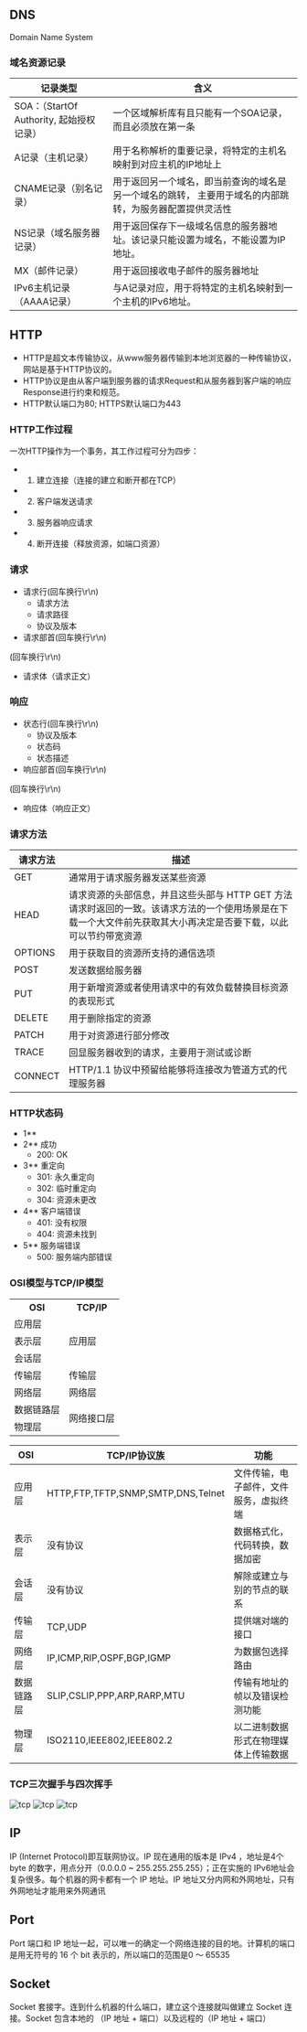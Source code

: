 ## DNS
Domain Name System

### 域名资源记录
记录类型|含义|
-|-
SOA：（StartOf Authority, 起始授权记录）|⼀个区域解析库有且只能有⼀个SOA记录，⽽且必须放在第⼀条
A记录（主机记录）|⽤于名称解析的重要记录，将特定的主机名映射到对应主机的IP地址上
CNAME记录（别名记录）|⽤于返回另⼀个域名，即当前查询的域名是另⼀个域名的跳转， 主要⽤于域名的内部跳转，为服务器配置提供灵活性
NS记录（域名服务器记录）|⽤于返回保存下⼀级域名信息的服务器地址。该记录只能设置为域名，不能设置为IP地址。
MX（邮件记录）|⽤于返回接收电⼦邮件的服务器地址
IPv6主机记录（AAAA记录）|与A记录对应，⽤于将特定的主机名映射到⼀个主机的IPv6地址。


## HTTP
- HTTP是超文本传输协议，从www服务器传输到本地浏览器的一种传输协议，网站是基于HTTP协议的。
- HTTP协议是由从客户端到服务器的请求Request和从服务器到客户端的响应Response进行约束和规范。
- HTTP默认端口为80; HTTPS默认端口为443

### HTTP工作过程
一次HTTP操作为一个事务，其工作过程可分为四步：
- 1. 建立连接（连接的建立和断开都在TCP）
- 2. 客户端发送请求
- 3. 服务器响应请求
- 4. 断开连接（释放资源，如端口资源）

### 请求
- 请求行(回车换行\r\n)
  - 请求方法
  - 请求路径
  - 协议及版本
- 请求部首(回车换行\r\n)

(回车换行\r\n)

- 请求体（请求正文）

### 响应
- 状态行(回车换行\r\n)
  - 协议及版本
  - 状态码
  - 状态描述
- 响应部首(回车换行\r\n)

(回车换行\r\n)

- 响应体（响应正文）

### 请求方法
| 请求方法 | 描述 |
| - | - |
| GET | 通常⽤于请求服务器发送某些资源 |
| HEAD | 请求资源的头部信息，并且这些头部与 HTTP GET ⽅法请求时返回的⼀致。该请求⽅法的⼀个使⽤场景是在下载⼀个⼤⽂件前先获取其⼤⼩再决定是否要下载，以此可以节约带宽资源 |
| OPTIONS | ⽤于获取⽬的资源所⽀持的通信选项 |
| POST | 发送数据给服务器 |
| PUT | ⽤于新增资源或者使⽤请求中的有效负载替换⽬标资源的表现形式 |
| DELETE | ⽤于删除指定的资源 |
| PATCH | ⽤于对资源进⾏部分修改 |
| TRACE | 回显服务器收到的请求，主要⽤于测试或诊断 |
| CONNECT | HTTP/1.1 协议中预留给能够将连接改为管道⽅式的代理服务器 |

### HTTP状态码
- 1**
- 2** 成功
  - 200: OK
- 3** 重定向
  - 301: 永久重定向
  - 302: 临时重定向
  - 304: 资源未更改
- 4** 客户端错误
  - 401: 没有权限
  - 404: 资源未找到
- 5** 服务端错误
  - 500: 服务端内部错误

### OSI模型与TCP/IP模型
<table>
  <tr>
    <th>OSI</th>
    <th>TCP/IP</th>
  </tr>
  <tr>
    <td>应用层</td>
    <td rowspan="3">应用层</td>
  </tr>
  <tr>
    <td>表示层</td>
  </tr>
  <tr>
    <td>会话层</td>
  </tr>
  <tr>
    <td>传输层</td>
    <td>传输层</td>
  </tr>
  <tr>
    <td>网络层</td>
    <td>网络层</td>
  </tr>
  <tr>
    <td>数据链路层</td>
    <td rowspan="2">网络接口层</td>
  </tr>
  <tr>
    <td>物理层</td>
  </tr>
</table>

| OSI | TCP/IP协议族 | 功能 |
| ----- | ------ | - |
| 应用层 | HTTP,FTP,TFTP,SNMP,SMTP,DNS,Telnet | 文件传输，电子邮件，文件服务，虚拟终端 |
| 表示层 | 没有协议 | 数据格式化，代码转换，数据加密 |
| 会话层 | 没有协议 | 解除或建立与别的节点的联系 |
| 传输层 | TCP,UDP | 提供端对端的接口 |
| 网络层 | IP,ICMP,RIP,OSPF,BGP,IGMP | 为数据包选择路由 |
| 数据链路层 | SLIP,CSLIP,PPP,ARP,RARP,MTU | 传输有地址的帧以及错误检测功能 |
| 物理层 | ISO2110,IEEE802,IEEE802.2 | 以二进制数据形式在物理媒体上传输数据 |

### TCP三次握手与四次挥手
<!-- ![tcp](/tcp_1.jpg)

![tcp](/tcp_2.jpg)

![tcp](/tcp_3.jpg) -->

<img :src="$withBase('/tcp_1.jpg')" alt="tcp">

<img :src="$withBase('/tcp_2.jpg')" alt="tcp">

<img :src="$withBase('/tcp_3.jpg')" alt="tcp">

## IP
IP (Internet Protocol)即互联网协议。IP 现在通用的版本是 IPv4 ，地址是4个 byte 的数字，用点分开（0.0.0.0 ~ 255.255.255.255）；正在实施的 IPv6地址会复杂很多。每个机器的网卡都有一个 IP 地址。IP 地址又分内网和外网地址，只有外网地址才能用来外网通讯

## Port
Port 端口和 IP 地址一起，可以唯一的确定一个网络连接的目的地。计算机的端口是用无符号的 16 个 bit 表示的，所以端口的范围是0 ～ 65535

## Socket
Socket 套接字。连到什么机器的什么端口，建立这个连接就叫做建立 Socket 连接。Socket 包含本地的 （IP 地址 + 端口）以及远程的（IP 地址 + 端口）
